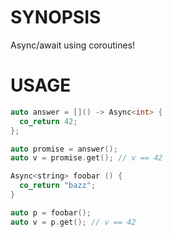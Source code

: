 # SYNOPSIS
Async/await using coroutines!

# USAGE

```c++
auto answer = []() -> Async<int> {
  co_return 42;
};

auto promise = answer();
auto v = promise.get(); // v == 42
```

```c++
Async<string> foobar () {
  co_return "bazz";
}

auto p = foobar();
auto v = p.get(); // v == 42
```
